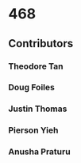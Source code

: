 # 468

## Contributors
### Theodore Tan
### Doug Foiles
### Justin Thomas
### Pierson Yieh
### Anusha Praturu

